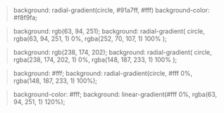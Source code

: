 > background: radial-gradient(circle, #91a7ff, #fff)
> background-color: #f8f9fa;

> background: rgb(63, 94, 251);
> background: radial-gradient(
> circle,
> rgba(63, 94, 251, 1) 0%,
> rgba(252, 70, 107, 1) 100%
> );

> background: rgb(238, 174, 202);
> background: radial-gradient(
> circle,
> rgba(238, 174, 202, 1) 0%,
> rgba(148, 187, 233, 1) 100%
> );

> background: #fff;
> background: radial-gradient(circle, #fff 0%, rgba(148, 187, 233, 1) 100%);

> background-color: #fff;
> background: linear-gradient(#fff 0%, rgba(63, 94, 251, 1) 120%);
